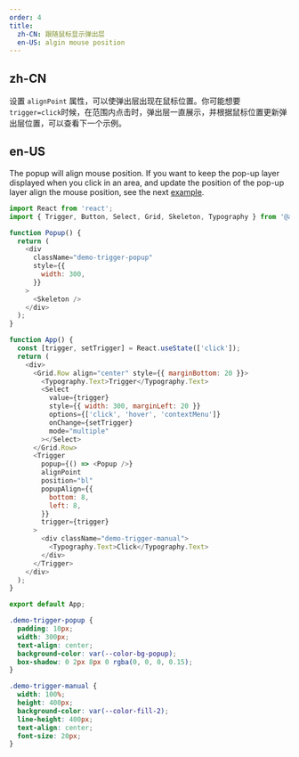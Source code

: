 ```yaml
---
order: 4
title:
  zh-CN: 跟随鼠标显示弹出层
  en-US: algin mouse position
---
```


## zh-CN

设置 `alignPoint` 属性，可以使弹出层出现在鼠标位置。你可能想要`trigger=click`时候，在范围内点击时，弹出层一直展示，并根据鼠标位置更新弹出层位置，可以查看下一个示例。

## en-US

The popup will align mouse position. If you want to keep the pop-up layer displayed when you click in an area, and update the position of the pop-up layer align the mouse position, see the next [example](/react/en-US/components/trigger#update-position).

```js
import React from 'react';
import { Trigger, Button, Select, Grid, Skeleton, Typography } from '@arco-design/web-react';

function Popup() {
  return (
    <div
      className="demo-trigger-popup"
      style={{
        width: 300,
      }}
    >
      <Skeleton />
    </div>
  );
}

function App() {
  const [trigger, setTrigger] = React.useState(['click']);
  return (
    <div>
      <Grid.Row align="center" style={{ marginBottom: 20 }}>
        <Typography.Text>Trigger</Typography.Text>
        <Select
          value={trigger}
          style={{ width: 300, marginLeft: 20 }}
          options={['click', 'hover', 'contextMenu']}
          onChange={setTrigger}
          mode="multiple"
        ></Select>
      </Grid.Row>
      <Trigger
        popup={() => <Popup />}
        alignPoint
        position="bl"
        popupAlign={{
          bottom: 8,
          left: 8,
        }}
        trigger={trigger}
      >
        <div className="demo-trigger-manual">
          <Typography.Text>Click</Typography.Text>
        </div>
      </Trigger>
    </div>
  );
}

export default App;
```

```css
.demo-trigger-popup {
  padding: 10px;
  width: 300px;
  text-align: center;
  background-color: var(--color-bg-popup);
  box-shadow: 0 2px 8px 0 rgba(0, 0, 0, 0.15);
}

.demo-trigger-manual {
  width: 100%;
  height: 400px;
  background-color: var(--color-fill-2);
  line-height: 400px;
  text-align: center;
  font-size: 20px;
}
```
